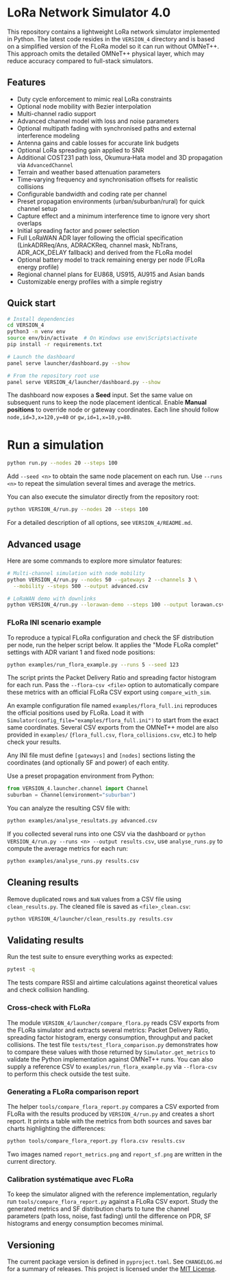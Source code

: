 # LoRa Network Simulator 4.0

This repository contains a lightweight LoRa network simulator implemented in Python. The latest code resides in the `VERSION_4` directory and is based on a simplified version of the FLoRa model so it can run without OMNeT++. This approach omits the detailed OMNeT++ physical layer, which may reduce accuracy compared to full-stack simulators.

## Features
- Duty cycle enforcement to mimic real LoRa constraints
- Optional node mobility with Bezier interpolation
- Multi-channel radio support
- Advanced channel model with loss and noise parameters
- Optional multipath fading with synchronised paths and external interference modeling
- Antenna gains and cable losses for accurate link budgets
- Optional LoRa spreading gain applied to SNR
- Additional COST231 path loss, Okumura‑Hata model and 3D propagation via `AdvancedChannel`
- Terrain and weather based attenuation parameters
- Time‑varying frequency and synchronisation offsets for realistic collisions
- Configurable bandwidth and coding rate per channel
- Preset propagation environments (urban/suburban/rural) for quick channel setup
- Capture effect and a minimum interference time to ignore very short overlaps
- Initial spreading factor and power selection
- Full LoRaWAN ADR layer following the official specification (LinkADRReq/Ans,
  ADRACKReq, channel mask, NbTrans, ADR_ACK_DELAY fallback) and derived from the
  FLoRa model
- Optional battery model to track remaining energy per node
  (FLoRa energy profile)
- Regional channel plans for EU868, US915, AU915 and Asian bands
- Customizable energy profiles with a simple registry

## Quick start

```bash
# Install dependencies
cd VERSION_4
python3 -m venv env
source env/bin/activate  # On Windows use env\Scripts\activate
pip install -r requirements.txt

# Launch the dashboard
panel serve launcher/dashboard.py --show

# From the repository root use
panel serve VERSION_4/launcher/dashboard.py --show
```

The dashboard now exposes a **Seed** input. Set the same value on
subsequent runs to keep the node placement identical.
Enable **Manual positions** to override node or gateway coordinates. Each line
should follow `node,id=3,x=120,y=40` or `gw,id=1,x=10,y=80`.

# Run a simulation
```bash
python run.py --nodes 20 --steps 100
```

Add `--seed <n>` to obtain the same node placement on each run.
Use `--runs <n>` to repeat the simulation several times and average the metrics.

You can also execute the simulator directly from the repository root:

```bash
python VERSION_4/run.py --nodes 20 --steps 100
```

For a detailed description of all options, see `VERSION_4/README.md`.

## Advanced usage

Here are some commands to explore more simulator features:

```bash
# Multi-channel simulation with node mobility
python VERSION_4/run.py --nodes 50 --gateways 2 --channels 3 \
  --mobility --steps 500 --output advanced.csv

# LoRaWAN demo with downlinks
python VERSION_4/run.py --lorawan-demo --steps 100 --output lorawan.csv
```

### FLoRa INI scenario example

To reproduce a typical FLoRa configuration and check the SF distribution per
node, run the helper script below. It applies the "Mode FLoRa complet" settings
with ADR variant 1 and fixed node positions:

```bash
python examples/run_flora_example.py --runs 5 --seed 123
```

The script prints the Packet Delivery Ratio and spreading factor histogram for
each run. Pass the `--flora-csv <file>` option to automatically compare these
metrics with an official FLoRa CSV export using `compare_with_sim`.

An example configuration file named `examples/flora_full.ini` reproduces the
official positions used by FLoRa. Load it with
``Simulator(config_file="examples/flora_full.ini")`` to start from the exact
same coordinates. Several CSV exports from the OMNeT++ model are also provided
in `examples/` (`flora_full.csv`, `flora_collisions.csv`, etc.) to help check
your results.

Any INI file must define ``[gateways]`` and ``[nodes]`` sections listing the
coordinates (and optionally SF and power) of each entity.

Use a preset propagation environment from Python:

```python
from VERSION_4.launcher.channel import Channel
suburban = Channel(environment="suburban")
```

You can analyze the resulting CSV file with:

```bash
python examples/analyse_resultats.py advanced.csv
```

If you collected several runs into one CSV via the dashboard or
`python VERSION_4/run.py --runs <n> --output results.csv`, use
`analyse_runs.py` to compute the average metrics for each run:

```bash
python examples/analyse_runs.py results.csv
```

## Cleaning results

Remove duplicated rows and `NaN` values from a CSV file using
`clean_results.py`. The cleaned file is saved as `<file>_clean.csv`:

```bash
python VERSION_4/launcher/clean_results.py results.csv
```

## Validating results

Run the test suite to ensure everything works as expected:

```bash
pytest -q
```

The tests compare RSSI and airtime calculations against theoretical values and check collision handling.

### Cross-check with FLoRa

The module `VERSION_4/launcher/compare_flora.py` reads CSV exports from
the FLoRa simulator and extracts several metrics: Packet Delivery Ratio,
spreading factor histogram, energy consumption, throughput and packet
collisions.  The test file `tests/test_flora_comparison.py` demonstrates
how to compare these values with those returned by
`Simulator.get_metrics` to validate the Python implementation against
OMNeT++ runs.
You can also supply a reference CSV to `examples/run_flora_example.py` via
`--flora-csv` to perform this check outside the test suite.

### Generating a FLoRa comparison report

The helper `tools/compare_flora_report.py` compares a CSV exported from
FLoRa with the results produced by `VERSION_4/run.py` and creates a short
report. It prints a table with the metrics from both sources and saves
bar charts highlighting the differences:

```bash
python tools/compare_flora_report.py flora.csv results.csv
```

Two images named `report_metrics.png` and `report_sf.png` are written in
the current directory.

### Calibration systématique avec FLoRa

To keep the simulator aligned with the reference implementation, regularly run
`tools/compare_flora_report.py` against a FLoRa CSV export. Study the generated
metrics and SF distribution charts to tune the channel parameters (path loss,
noise, fast fading) until the difference on PDR, SF histograms and energy
consumption becomes minimal.

## Versioning

The current package version is defined in `pyproject.toml`.
See `CHANGELOG.md` for a summary of releases.
This project is licensed under the [MIT License](LICENSE).
